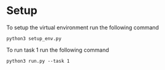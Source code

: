 # Setup
To setup the virtual environment run the following command 
```
python3 setup_env.py
```

To run task 1 run the following command 
```
python3 run.py --task 1
```